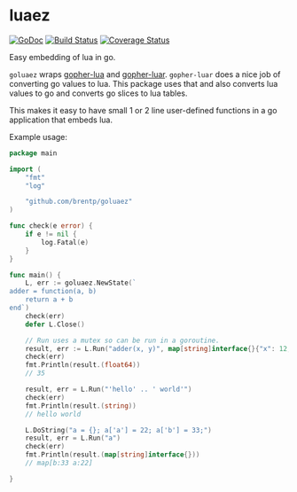 luaez
=====

[![GoDoc](https://godoc.org/github.com/brentp/goluaez?status.svg)](https://godoc.org/github.com/brentp/goluaez)
[![Build Status](https://travis-ci.org/brentp/goluaez.svg)](https://travis-ci.org/brentp/goluaez)
[![Coverage Status](https://coveralls.io/repos/brentp/goluaez/badge.svg?branch=master&service=github)](https://coveralls.io/github/brentp/goluaez?branch=master)


Easy embedding of lua in go.

`goluaez` wraps [gopher-lua](https://github.com/yuin/gopher-lua) and [gopher-luar](https://github.com/layeh/gopher-luar). `gopher-luar` does a nice job of converting go values to lua. This package uses that and also converts lua values to go and converts go slices to lua tables.

This makes it easy to have small 1 or 2 line user-defined functions in a go application that embeds lua.

Example usage:

```Go
package main

import (
	"fmt"
	"log"

	"github.com/brentp/goluaez"
)

func check(e error) {
	if e != nil {
		log.Fatal(e)
	}
}

func main() {
	L, err := goluaez.NewState(`
adder = function(a, b)
    return a + b
end`)
	check(err)
	defer L.Close()

	// Run uses a mutex so can be run in a goroutine.
	result, err := L.Run("adder(x, y)", map[string]interface{}{"x": 12, "y": "23"})
	check(err)
	fmt.Println(result.(float64))
	// 35

	result, err = L.Run("'hello' .. ' world'")
	check(err)
	fmt.Println(result.(string))
	// hello world

	L.DoString("a = {}; a['a'] = 22; a['b'] = 33;")
	result, err = L.Run("a")
	check(err)
	fmt.Println(result.(map[string]interface{}))
	// map[b:33 a:22]

}
```
